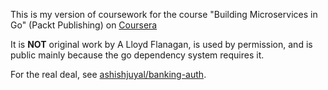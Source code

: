 This is my version of coursework for the course "Building Microservices in Go" (Packt Publishing) on [Coursera](https://coursera.org)

It is **NOT** original work by A Lloyd Flanagan, is used by permission, and is public mainly because the go dependency system requires it.

For the real deal, see [ashishjuyal/banking-auth](https://github.com/ashishjuyal/banking-auth).
